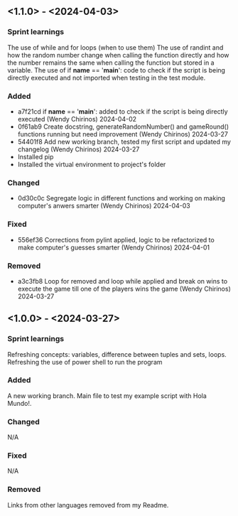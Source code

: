 ## <1.1.0> - <2024-04-03>

### Sprint learnings

The use of while and for loops (when to use them)
The use of randint and how the random number change when calling the function directly and how the number remains
the same when calling the function but stored in a variable.
The use of if __name__ == '__main__': code to check if the script is being directly executed and not imported when
testing in the test module.

### Added

* a7f21cd if __name__ == '__main__': added to check if the script is being directly executed (Wendy Chirinos) 2024-04-02   
* 0f61ab9 Create docstring, generateRandomNumber() and gameRound() functions running but need improvement (Wendy Chirinos) 2024-03-27
* 54401f8 Add new working branch, tested my first script and updated my changelog (Wendy Chirinos) 2024-03-27
* Installed pip
* Installed the virtual environment to project's folder
### Changed

* 0d30c0c Segregate logic in different functions and working on making computer's anwers smarter (Wendy Chirinos) 2024-04-03

### Fixed

* 556ef36 Corrections from pylint applied, logic to be refactorized to make computer's guesses smarter (Wendy Chirinos) 2024-04-01

### Removed

* a3c3fb8 Loop for removed and loop while applied and break on wins to execute the game till one of the players wins the game (Wendy Chirinos) 2024-03-27

## <1.0.0> - <2024-03-27>

### Sprint learnings

Refreshing concepts: variables, difference between tuples and sets, loops.
Refreshing the use of power shell to run the program

### Added

A new working branch.
Main file to test my example script with Hola Mundo!.

### Changed

N/A

### Fixed

N/A

### Removed

Links from other languages removed from my Readme.